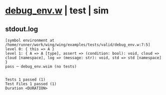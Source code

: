 # [debug_env.w](../../../../../examples/tests/valid/debug_env.w) | test | sim

## stdout.log
```log
[symbol environment at /home/runner/work/wing/wing/examples/tests/valid/debug_env.w:7:5]
level 0: { this => A }
level 1: { A => A [type], assert => (condition: bool): void, cloud => cloud [namespace], log => (message: str): void, std => std [namespace] }
pass ─ debug_env.wsim (no tests)
 
 
Tests 1 passed (1)
Test Files 1 passed (1)
Duration <DURATION>
```

